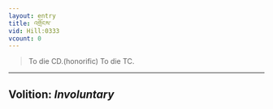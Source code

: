 ```yaml
---
layout: entry
title: འགྲོངས་
vid: Hill:0333
vcount: 0
---
```

> To die CD\.(honorific) To die TC\.

---
Volition: _Involuntary_
---

